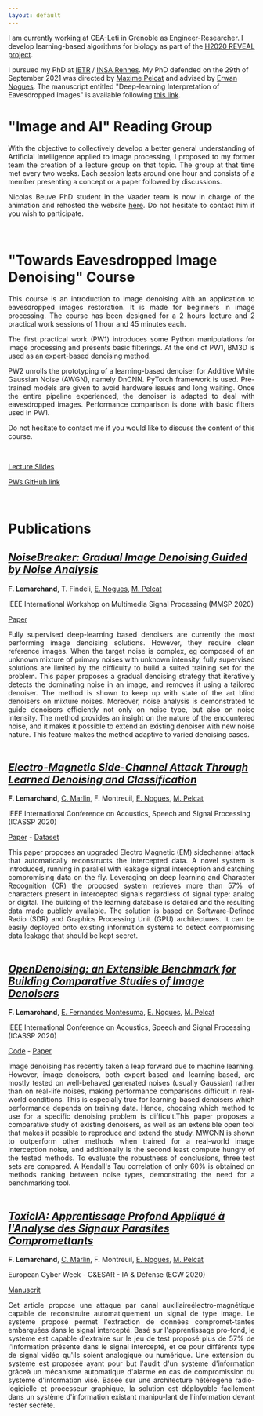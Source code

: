 ```yaml
---
layout: default
---
```


I am currently working at CEA-Leti in Grenoble as Engineer-Researcher. I develop learning-based algorithms for biology as part of the [H2020 REVEAL project](https://reveal-h2020.eu/).

I pursued my PhD at [IETR](https://www.ietr.fr/?lang=en) / [INSA Rennes](https://www.insa-rennes.fr/en.html). My PhD defended on the 29th of September 2021 was directed by [Maxime Pelcat](http://mpelcat.org/) and advised by [Erwan Nogues](https://www.linkedin.com/in/erwan-nogues-88090a5/). The manuscript entitled "Deep-learning Interpretation of Eavesdropped Images" is available following [this link](https://tel.archives-ouvertes.fr/tel-03475345).


# "Image and AI" Reading Group

<div style="text-align: justify">

With the objective to collectively develop a better general understanding of Artificial Intelligence applied to image processing, I proposed to my former team the creation of a lecture group on that topic. The group at that time met every two weeks. Each session lasts around one hour and consists of a member presenting a concept or a paper followed by discussions. 

</div>

<div style="text-align: justify">

Nicolas Beuve PhD student in the Vaader team is now in charge of the animation and rehosted the website [here](https://beuve.github.io/vaader-air/). Do not hesitate to contact him if you wish to participate.

 </div>


<br />

# "Towards Eavesdropped Image Denoising" Course

<div style="text-align: justify">

This course is an introduction to image denoising with an application to eavesdropped images restoration. It is made for beginners in image processing. The course has been designed for a 2 hours lecture and 2 practical work sessions of 1 hour and 45 minutes each.

 </div>

<div style="text-align: justify">

The first practical work (PW1) introduces some Python manipulations for image processing and presents basic filterings. At the end of PW1, BM3D is used as an expert-based denoising method. 

 </div>

<div style="text-align: justify">

PW2 unrolls the prototyping of a learning-based denoiser for Additive White Gaussian Noise (AWGN), namely DnCNN. PyTorch framework is used. Pre-trained models are given to avoid hardware issues and long waiting. Once the entire pipeline experienced, the denoiser is adapted to deal with eavesdropped images. Performance comparison is done with basic filters used in PW1. 

 </div>

<div style="text-align: justify">

Do not hesitate to contact me if you would like to discuss the content of this course.  

 </div>

<br />

[Lecture Slides](./ressources/pdfs/2020-06-11-Towards_Eavesdropped_image_denoising.pdf)

[PWs GitHub link](https://github.com/FlorianLemarchand/formation_eavesdropping_denoising)


<br />

# Publications

## [_NoiseBreaker: Gradual Image Denoising Guided by Noise Analysis_](https://arxiv.org/pdf/2002.07487.pdf)

__F. Lemarchand__, T. Findeli, [E. Nogues](https://www.linkedin.com/in/erwan-nogues-88090a5/), [M. Pelcat](http://mpelcat.org/) 

IEEE International Workshop on Multimedia Signal Processing (MMSP 2020)

[Paper](https://arxiv.org/pdf/2002.07487.pdf) 

<div style="text-align: justify"> 
Fully supervised deep-learning based denoisers are currently the most performing image denoising solutions. However, they require clean reference images. When the target noise is complex, eg composed of an unknown mixture of primary noises with unknown intensity, fully supervised solutions are limited by the difficulty to build a suited training set for the problem. This paper proposes a gradual denoising strategy that iteratively detects the dominating noise in an image, and removes it using a tailored denoiser. The method is shown to keep up with state of the art blind denoisers on mixture noises. Moreover, noise analysis is demonstrated to guide denoisers efficiently not only on noise type, but also on noise intensity. The method provides an insight on the nature of the encountered noise, and it makes it possible to extend an existing denoiser with new noise nature. This feature makes the method adaptive to varied denoising cases.
</div>  
<br />


## [_Electro-Magnetic Side-Channel Attack Through Learned Denoising and Classification_](https://arxiv.org/pdf/1910.07201.pdf)

__F. Lemarchand__, [C. Marlin](https://www.linkedin.com/in/cyril-marlin-094a381/), F. Montreuil, [E. Nogues](https://www.linkedin.com/in/erwan-nogues-88090a5/), [M. Pelcat](http://mpelcat.org/) 

IEEE International Conference on Acoustics, Speech and Signal Processing (ICASSP 2020)

[Paper](https://arxiv.org/pdf/1910.07201.pdf) - [Dataset](https://github.com/opendenoising/interception_dataset)

<div style="text-align: justify"> 
This paper proposes an upgraded Electro Magnetic (EM) sidechannel attack that automatically reconstructs the intercepted data. A novel system is introduced, running in parallel with leakage signal interception and catching compromising data on the fly. Leveraging on deep learning and Character Recognition (CR) the proposed system retrieves more than 57% of characters present in intercepted signals regardless of signal type: analog or digital. The building of the learning database is detailed and the resulting data made publicly available. The solution is based on Software-Defined Radio (SDR) and Graphics Processing Unit (GPU) architectures. It can be easily deployed onto existing information systems to detect compromising data leakage that should be kept secret.
</div>  
<br />


## [_OpenDenoising: an Extensible Benchmark for Building Comparative Studies of Image Denoisers_](https://arxiv.org/pdf/1910.08328.pdf)

__F. Lemarchand__, [E. Fernandes Montesuma](https://www.linkedin.com/in/eddardd/), [E. Nogues](https://www.linkedin.com/in/erwan-nogues-88090a5/), [M. Pelcat](http://mpelcat.org/) 

IEEE International Conference on Acoustics, Speech and Signal Processing (ICASSP 2020)

[Code](https://github.com/opendenoising/opendenoising-benchmark) - [Paper](https://arxiv.org/pdf/1910.08328.pdf) 

<div style="text-align: justify"> 
Image denoising has recently taken a leap forward due to machine learning. However, image denoisers, both expert-based and learning-based, are mostly tested on well-behaved generated noises (usually Gaussian) rather than on real-life noises, making performance comparisons difficult in real-world conditions. This is especially true for learning-based denoisers which performance depends on training data. Hence, choosing which method to use for a specific denoising problem is difficult.This paper proposes a comparative study of existing denoisers, as well as an extensible open tool that makes it possible to reproduce and extend the study. MWCNN is shown to outperform other methods when trained for a real-world image interception noise, and additionally is the second least compute hungry of the tested methods. To evaluate the robustness of conclusions, three test sets are compared. A Kendall's Tau correlation of only 60% is obtained on methods ranking between noise types, demonstrating the need for a benchmarking tool.
</div>  
<br />

## [_ToxicIA: Apprentissage Profond Appliqué à l'Analyse des Signaux Parasites Compromettants_](https://hal.archives-ouvertes.fr/hal-02378314/file/Lemarchand_IA%26D_camera_ready.pdf)

__F. Lemarchand__, [C. Marlin](https://www.linkedin.com/in/cyril-marlin-094a381/), F. Montreuil, [E. Nogues](https://www.linkedin.com/in/erwan-nogues-88090a5/), [M. Pelcat](http://mpelcat.org/) 

European Cyber Week - C&ESAR - IA & Défense (ECW 2020)

[Manuscrit](https://hal.archives-ouvertes.fr/hal-02378314/file/Lemarchand_IA%26D_camera_ready.pdf) 

<div style="text-align: justify"> 
Cet article propose une attaque par canal auxiliaireélectro-magnétique capable de reconstruire automatiquement un signal de type image. Le système proposé permet l'extraction de données compromet-tantes embarquées dans le signal intercepté. Basé sur l'apprentissage pro-fond, le système est capable d'extraire sur le jeu de test proposé plus de 57% de l'information présente dans le signal intercepté, et ce pour différents type de signal vidéo qu'ils soient analogique ou numérique. Une extension du système est proposée ayant pour but l'audit d'un système d'information grâceà un mécanisme automatique d'alarme en cas de compromission du système d'information visé. Basée sur une architecture hétérogène radio-logicielle et processeur graphique, la solution est déployable facilement dans un système d'information existant manipu-lant de l'information devant rester secrète.
</div>  
<br />

